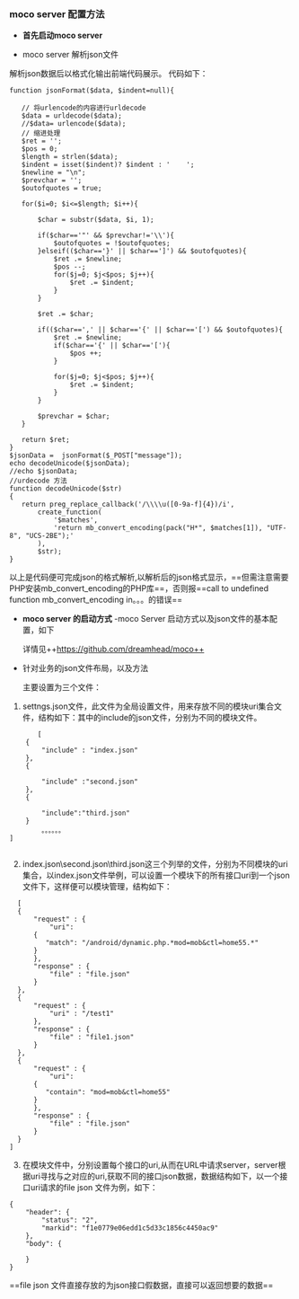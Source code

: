 ### moco server 配置方法


- **首先启动moco server** 
 
- moco server 解析json文件

解析json数据后以格式化输出前端代码展示。
代码如下：

 ``` 
 function jsonFormat($data, $indent=null){

    // 将urlencode的内容进行urldecode
    $data = urldecode($data);
    //$data= urlencode($data);
    // 缩进处理
    $ret = '';
    $pos = 0;
    $length = strlen($data);
    $indent = isset($indent)? $indent : '    ';
    $newline = "\n";
    $prevchar = '';
    $outofquotes = true;

    for($i=0; $i<=$length; $i++){

        $char = substr($data, $i, 1);

        if($char=='"' && $prevchar!='\\'){
            $outofquotes = !$outofquotes;
        }elseif(($char=='}' || $char==']') && $outofquotes){
            $ret .= $newline;
            $pos --;
            for($j=0; $j<$pos; $j++){
                $ret .= $indent;
            }
        }

        $ret .= $char;

        if(($char==',' || $char=='{' || $char=='[') && $outofquotes){
            $ret .= $newline;
            if($char=='{' || $char=='['){
                $pos ++;
            }

            for($j=0; $j<$pos; $j++){
                $ret .= $indent;
            }
        }

        $prevchar = $char;
    }

    return $ret;
}
$jsonData =  jsonFormat($_POST["message"]);
echo decodeUnicode($jsonData);
//echo $jsonData;
//urdecode 方法
function decodeUnicode($str)
{
    return preg_replace_callback('/\\\\u([0-9a-f]{4})/i',
        create_function(
            '$matches',
            'return mb_convert_encoding(pack("H*", $matches[1]), "UTF-8", "UCS-2BE");'
        ),
        $str);
}
```
以上是代码便可完成json的格式解析,以解析后的json格式显示，==但需注意需要PHP安装mb_convert_encoding的PHP库==，否则报==call to undefined function mb_convert_encoding in。。。的错误==


- **moco server 的启动方式**
-moco Server 启动方式以及json文件的基本配置，如下
   
    详情见++https://github.com/dreamhead/moco++

- 针对业务的json文件布局，以及方法
   
   主要设置为三个文件：
    
1. settngs.json文件，此文件为全局设置文件，用来存放不同的模块uri集合文件，结构如下：其中的include的json文件，分别为不同的模块文件。
   

```   
       [
    {
        "include" : "index.json"
    },
    {

    	"include" :"second.json"
    },
    {

    	"include":"third.json"
    }
        。。。。。。
]
       
```

2.  index.json\second.json\third.json这三个列举的文件，分别为不同模块的uri集合，以index.json文件举例，可以设置一个模块下的所有接口uri到一个json文件下，这样便可以模块管理，结构如下：
  ```
    [
    {
        "request" : {
            "uri": 
        {
           "match": "/android/dynamic.php.*mod=mob&ctl=home55.*"
        }
        }, 
        "response" : {
            "file" : "file.json"
        }
    },
    {
        "request" : {
            "uri" : "/test1"
        },
        "response" : {
            "file" : "file1.json"
        }
    },
    {
        "request" : {
            "uri": 
        {
           "contain": "mod=mob&ctl=home55"
        }
        }, 
        "response" : {
            "file" : "file.json"
        }
    }
]
```
3. 在模块文件中，分别设置每个接口的uri,从而在URL中请求server，server根据uri寻找与之对应的uri,获取不同的接口json数据，数据结构如下，以一个接口uri请求的file json 文件为例，如下：
```
{
    "header": {
        "status": "2",
        "markid": "f1e0779e06edd1c5d33c1856c4450ac9"
    },
    "body": {
        
    }
}
```
==file json 文件直接存放的为json接口假数据，直接可以返回想要的数据==



  